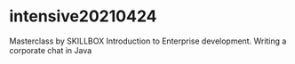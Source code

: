 # intensive20210424
Masterclass by SKILLBOX
Introduction to Enterprise development. Writing a corporate chat in Java
